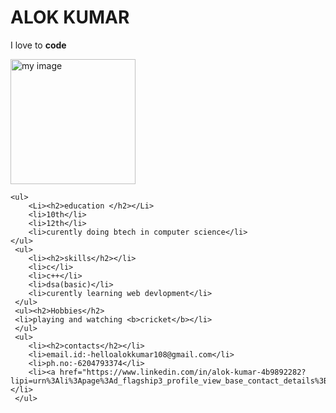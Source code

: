 <!DOCTYPE html>
<html lang="en">
<head>
    <meta charset="UTF-8">
    <meta name="viewport" content="width=device-width, initial-scale=1.0">
    <title>my portfolio page</title>
</head>
<body>
    <h1>ALOK KUMAR</h1>
    <P>I love to <b>code</b></P >
    <img src="myimage.jpeg.jpg"alt ="my image"height="200px".width="200px">
      
    <ul>
        <Li><h2>education </h2></Li>
        <li>10th</li>
        <li>12th</li>
        <li>curently doing btech in computer science</li>
    </ul>
     <ul>
        <li><h2>skills</h2></li>
        <li>c</li>
        <li>c++</li>
        <li>dsa(basic)</li>
        <li>curently learning web devlopment</li>
     </ul>
     <ul><h2>Hobbies</h2>
     <li>playing and watching <b>cricket</b></li>
     </ul>
     <ul>
        <li><h2>contacts</h2></li>
        <li>email.id:-helloalokkumar108@gmail.com</li>
        <li>ph.no:-6204793374</li>
        <li><a href="https://www.linkedin.com/in/alok-kumar-4b9892282?lipi=urn%3Ali%3Apage%3Ad_flagship3_profile_view_base_contact_details%3BkP4jD8gSQIqJPPnBCumsgw%3D%3D">linkedin</a></li>
     </ul>
</body>
</html>
